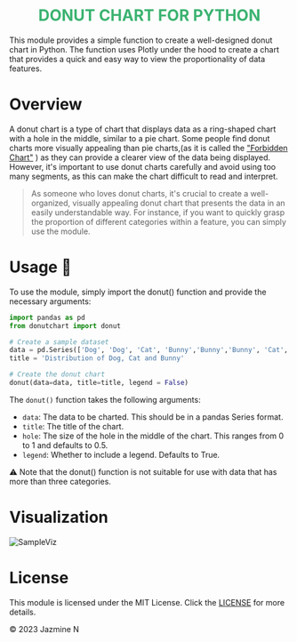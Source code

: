 <h1 align="center" style="color:MediumSeaGreen;"> <b> DONUT CHART FOR PYTHON  </b></h1>

This module provides a simple function to create a well-designed donut chart in Python. The function uses Plotly under the hood to create a chart that provides a quick and easy way to view the proportionality of data features.

# Overview
A donut chart is a type of chart that displays data as a ring-shaped chart with a hole in the middle, similar to a pie chart. Some people find donut charts more visually appealing than pie charts,(as it is called the ["Forbidden Chart"](https://www.entrepreneur.com/growing-a-business/people-please-stop-using-pie-charts/239932) ) as they can provide a clearer view of the data being displayed. However, it's important to use donut charts carefully and avoid using too many segments, as this can make the chart difficult to read and interpret.

> As someone who loves donut charts, it's crucial to create a well-organized, visually appealing donut chart that presents the data in an easily understandable way. For instance, if you want to quickly grasp the proportion of different categories within a feature, you can simply use the module. 

# Usage :doughnut:
To use the module, simply import the donut() function and provide the necessary arguments:

``` python
import pandas as pd
from donutchart import donut

# Create a sample dataset
data = pd.Series(['Dog', 'Dog', 'Cat', 'Bunny','Bunny','Bunny', 'Cat', 'Dog', 'Dog', 'Dog', 'Dog', 'Bunny', 'Dog', 'Dog'])
title = 'Distribution of Dog, Cat and Bunny'

# Create the donut chart
donut(data=data, title=title, legend = False)

```
The `donut()` function takes the following arguments:

- `data`: The data to be charted. This should be in a pandas Series format.
- `title`: The title of the chart.
- `hole`: The size of the hole in the middle of the chart. This ranges from 0 to 1 and defaults to 0.5.
- `legend`: Whether to include a legend. Defaults to True.

:warning: Note that the donut() function is not suitable for use with data that has more than three categories.

# Visualization
![SampleViz]()

# License 
This module is licensed under the MIT License. Click the [LICENSE](https://opensource.org/licenses/MIT) for more details.

&copy; 2023 Jazmine N

